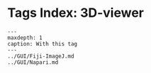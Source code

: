 # Tags Index: 3D-viewer

```{toctree}
---
maxdepth: 1
caption: With this tag
---
../GUI/Fiji-ImageJ.md
../GUI/Napari.md
```
